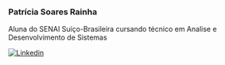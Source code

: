 ### Patrícia Soares Rainha
<p> Aluna do SENAI Suíço-Brasileira cursando técnico em Analise e Desenvolvimento de Sistemas</p>

[![Linkedin](https://user-images.githubusercontent.com/82671773/129623050-527424fa-6ca8-462b-a3c4-791ae753b338.jpg)](https://www.linkedin.com/in/patricia-s-rainha/)
